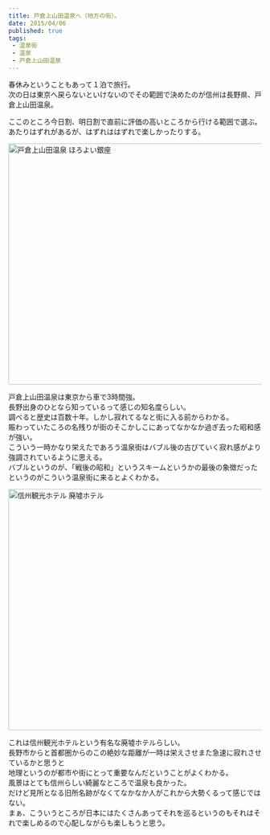 ```yaml
---
title: 戸倉上山田温泉へ（地方の街）。
date: 2015/04/06
published: true
tags:
 - 温泉街
 - 温泉
 - 戸倉上山田温泉
---
```


春休みということもあって１泊で旅行。<br>
次の日は東京へ戻らないといけないのでその範囲で決めたのが信州は長野県、戸倉上山田温泉。

ここのところ今日割、明日割で直前に評価の高いところから行ける範囲で選ぶ。<br>
あたりはずれがあるが、はずれははずれで楽しかったりする。

<a href="https://www.flickr.com/photos/shigeki_takeguchi/16774598160" title="Untitled by shigeki takeguchi, on Flickr"><img src="https://farm8.staticflickr.com/7610/16774598160_585d8c7b2b_z.jpg" width="640" height="480" alt="戸倉上山田温泉 ほろよい銀座" class="image-border"></a>

戸倉上山田温泉は東京から車で3時間強。<br>
長野出身のひとなら知っているって感じの知名度らしい。<br>
調べると歴史は百数十年。しかし寂れてるなと街に入る前からわかる。<br>
賑わっていたころの名残りが街のそこかしこにあってなかなか過ぎ去った昭和感が強い。 <br>
こういう一時かなり栄えたであろう温泉街はバブル後の古びていく寂れ感がより強調されているように思える。<br>
バブルというのが、「戦後の昭和」というスキームというかの最後の象徴だったというのがこういう温泉街に来るとよくわかる。<br>

<a href="https://www.flickr.com/photos/shigeki_takeguchi/16774374218" title="Untitled by shigeki takeguchi, on Flickr"><img src="https://farm8.staticflickr.com/7641/16774374218_ebbcd40f4b_z.jpg" width="640" height="480" alt="信州観光ホテル 廃墟ホテル" class="image-border"></a>

これは信州観光ホテルという有名な廃墟ホテルらしい。<br>
長野市からと首都圏からのこの絶妙な距離が一時は栄えさせまた急速に寂れさせているかと思うと<br>
地理というのが都市や街にとって重要なんだということがよくわかる。<br>
風景はとても信州らしい綺麗なところで温泉も良かった。<br>
だけど見所となる旧所名跡がなくてなかなか人がこれから大勢くるって感じではない。<br>
まぁ、こういうところが日本にはたくさんあってそれを巡るというのもそれはそれで楽しめるので心配しながらも楽しもうと思う。
